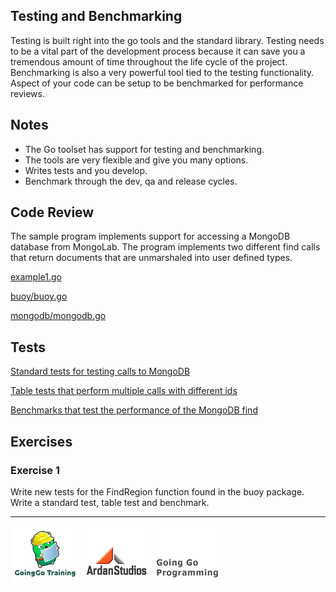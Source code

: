## Testing and Benchmarking

Testing is built right into the go tools and the standard library. Testing needs to be a vital part of the development process because it can save you a tremendous amount of time throughout the life cycle of the project. Benchmarking is also a very powerful tool tied to the testing functionality. Aspect of your code can be setup to be benchmarked for performance reviews. 

## Notes

* The Go toolset has support for testing and benchmarking.
* The tools are very flexible and give you many options.
* Writes tests and you develop.
* Benchmark through the dev, qa and release cycles.

## Code Review

The sample program implements support for accessing a MongoDB database from MongoLab. The program implements two different find calls that return documents that are unmarshaled into user defined types.

[example1.go](example1/example1.go)

[buoy/buoy.go](example1/buoy/buoy.go)

[mongodb/mongodb.go](example1/mongodb/mongodb.go)

## Tests

[Standard tests for testing calls to MongoDB](example1/tests/example1_test.go)

[Table tests that perform multiple calls with different ids](example1/tests/example1_table_test.go)

[Benchmarks that test the performance of the MongoDB find](advanced/tests/example1_bench_test.go)

## Exercises

### Exercise 1
Write new tests for the FindRegion function found in the buoy package. Write a standard test, table test and benchmark.

___
[![GoingGo Training](../00-slides/images/ggt_logo.png)](http://www.goinggotraining.net)
[![Ardan Studios](../00-slides/images/ardan_logo.png)](http://www.ardanstudios.com)
[![GoingGo Blog](../00-slides/images/ggb_logo.png)](http://www.goinggo.net)